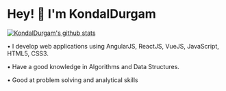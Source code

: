 **<h1>Hey! 👋 I'm KondalDurgam </h1>**

[![KondalDurgam's github stats ](https://github-readme-stats.vercel.app/api?username=kondalraodurgam)](https://github.com/kondalraodurgam?tab=stars)

• I develop web applications using AngularJS, ReactJS, VueJS, JavaScript, HTML5, CSS3.

• Have a good knowledge in Algorithms and Data Structures.

• Good at problem solving and analytical skills
